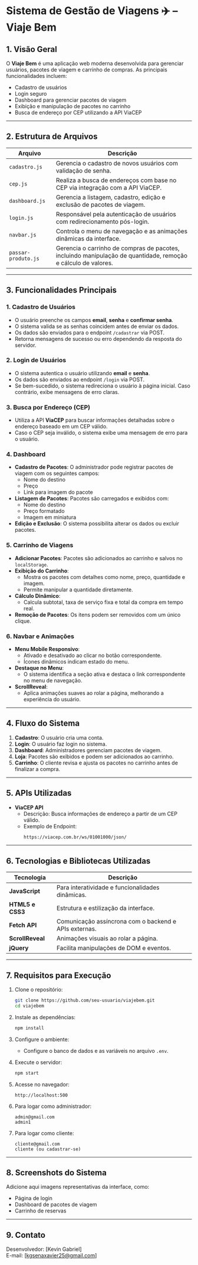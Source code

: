 # Sistema de Gestão de Viagens ✈️ – **Viaje Bem**

## 1. Visão Geral  
O **Viaje Bem** é uma aplicação web moderna desenvolvida para gerenciar usuários, pacotes de viagem e carrinho de compras. As principais funcionalidades incluem:

- Cadastro de usuários  
- Login seguro  
- Dashboard para gerenciar pacotes de viagem  
- Exibição e manipulação de pacotes no carrinho  
- Busca de endereço por CEP utilizando a API ViaCEP

---

## 2. Estrutura de Arquivos  
| Arquivo              | Descrição                                                                 |
|----------------------|---------------------------------------------------------------------------|
| `cadastro.js`         | Gerencia o cadastro de novos usuários com validação de senha.             |
| `cep.js`              | Realiza a busca de endereços com base no CEP via integração com a API ViaCEP. |
| `dashboard.js`        | Gerencia a listagem, cadastro, edição e exclusão de pacotes de viagem.    |
| `login.js`            | Responsável pela autenticação de usuários com redirecionamento pós-login. |
| `navbar.js`           | Controla o menu de navegação e as animações dinâmicas da interface.       |
| `passar-produto.js`   | Gerencia o carrinho de compras de pacotes, incluindo manipulação de quantidade, remoção e cálculo de valores. |

---

## 3. Funcionalidades Principais

### 1. Cadastro de Usuários  
- O usuário preenche os campos **email**, **senha** e **confirmar senha**.  
- O sistema valida se as senhas coincidem antes de enviar os dados.  
- Os dados são enviados para o endpoint `/cadastrar` via POST.  
- Retorna mensagens de sucesso ou erro dependendo da resposta do servidor.

### 2. Login de Usuários  
- O sistema autentica o usuário utilizando **email** e **senha**.  
- Os dados são enviados ao endpoint `/login` via POST.  
- Se bem-sucedido, o sistema redireciona o usuário à página inicial. Caso contrário, exibe mensagens de erro claras.

### 3. Busca por Endereço (CEP)  
- Utiliza a API **ViaCEP** para buscar informações detalhadas sobre o endereço baseado em um CEP válido.  
- Caso o CEP seja inválido, o sistema exibe uma mensagem de erro para o usuário.

### 4. Dashboard  
- **Cadastro de Pacotes**: O administrador pode registrar pacotes de viagem com os seguintes campos:  
  - Nome do destino  
  - Preço  
  - Link para imagem do pacote  
- **Listagem de Pacotes**: Pacotes são carregados e exibidos com:  
  - Nome do destino  
  - Preço formatado  
  - Imagem em miniatura  
- **Edição e Exclusão**: O sistema possibilita alterar os dados ou excluir pacotes.

### 5. Carrinho de Viagens  
- **Adicionar Pacotes**: Pacotes são adicionados ao carrinho e salvos no `localStorage`.  
- **Exibição do Carrinho**:
  - Mostra os pacotes com detalhes como nome, preço, quantidade e imagem.
  - Permite manipular a quantidade diretamente.
- **Cálculo Dinâmico**:
  - Calcula subtotal, taxa de serviço fixa e total da compra em tempo real.
- **Remoção de Pacotes**: Os itens podem ser removidos com um único clique.

### 6. Navbar e Animações  
- **Menu Mobile Responsivo**:
  - Ativado e desativado ao clicar no botão correspondente.
  - Ícones dinâmicos indicam estado do menu.
- **Destaque no Menu**:
  - O sistema identifica a seção ativa e destaca o link correspondente no menu de navegação.
- **ScrollReveal**:
  - Aplica animações suaves ao rolar a página, melhorando a experiência do usuário.

---

## 4. Fluxo do Sistema  
1. **Cadastro**: O usuário cria uma conta.  
2. **Login**: O usuário faz login no sistema.  
3. **Dashboard**: Administradores gerenciam pacotes de viagem.  
4. **Loja**: Pacotes são exibidos e podem ser adicionados ao carrinho.  
5. **Carrinho**: O cliente revisa e ajusta os pacotes no carrinho antes de finalizar a compra.

---

## 5. APIs Utilizadas  
- **ViaCEP API**  
  - Descrição: Busca informações de endereço a partir de um CEP válido.  
  - Exemplo de Endpoint:
    ```bash
    https://viacep.com.br/ws/01001000/json/
    ```

---

## 6. Tecnologias e Bibliotecas Utilizadas  
| Tecnologia         | Descrição                                                            |
|--------------------|----------------------------------------------------------------------|
| **JavaScript**      | Para interatividade e funcionalidades dinâmicas.                    |
| **HTML5 e CSS3**    | Estrutura e estilização da interface.                               |
| **Fetch API**       | Comunicação assíncrona com o backend e APIs externas.               |
| **ScrollReveal**    | Animações visuais ao rolar a página.                                |
| **jQuery**          | Facilita manipulações de DOM e eventos.                             |

---

## 7. Requisitos para Execução

1. Clone o repositório:

    ```bash
    git clone https://github.com/seu-usuario/viajebem.git
    cd viajebem
    ```

2. Instale as dependências:

    ```bash
    npm install
    ```

3. Configure o ambiente:  
   - Configure o banco de dados e as variáveis no arquivo `.env`.

4. Execute o servidor:

    ```bash
    npm start
    ```

5. Acesse no navegador:

    ```plaintext
    http://localhost:500
    ```

6. Para logar como administrador:

    ```
    admin@gmail.com
    admin1
    ```

7. Para logar como cliente:

    ```
    cliente@gmail.com
    cliente (ou cadastrar-se)
    ```

---

## 8. Screenshots do Sistema  
Adicione aqui imagens representativas da interface, como:  
- Página de login  
- Dashboard de pacotes de viagem  
- Carrinho de reservas  

---

## 9. Contato  
Desenvolvedor: [Kevin Gabriel]  
E-mail: [kgsenaxavier25@gmail.com]

